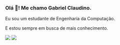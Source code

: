 ### Olá 👋! Me chamo Gabriel Claudino.

Eu sou um estudante de Engenharia da Computação.

E estou sempre em busca de mais conhecimento. 
  
[<img src="https://img.shields.io/badge/linkedin-%230077B5.svg?&style=for-the-badge&logo=linkedin&logoColor=white" />](https://www.linkedin.com/in/gabrielclaudinoo/) 
[<img src="https://img.shields.io/badge/Blogger-FF5722?style=for-the-badge&logo=blogger&logoColor=white" />](https://jovemengenheiroo.blogspot.com/)


